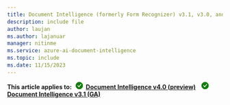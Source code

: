 ```yaml
---
title: Document Intelligence (formerly Form Recognizer) v3.1, v3.0, and v2.1 content
description: include file
author: laujan
ms.author: lajanuar
manager: nitinme
ms.service: azure-ai-document-intelligence
ms.topic: include
ms.date: 11/15/2023
---
```


**This article applies to:**![checkmark](../media/yes-icon.png) [**Document Intelligence v4.0 (preview)**](?view=doc-intel-4.0.0&preserve-view=true) ![checkmark](../media/yes-icon.png) [**Document Intelligence v3.1 (GA)**](?view=doc-intel-3.1.0&preserve-view=true)
